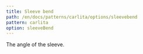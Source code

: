 ```yaml
---
title: Sleeve bend
path: /en/docs/patterns/carlita/options/sleevebend
pattern: carlita
option: sleeveBend
---
```


The angle of the sleeve.